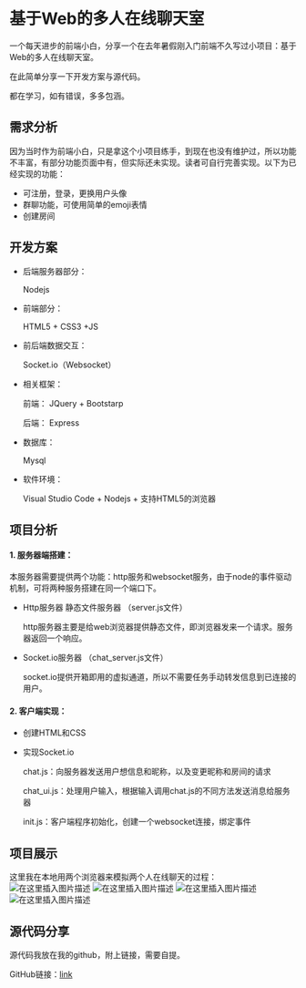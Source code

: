 # 基于Web的多人在线聊天室

一个每天进步的前端小白，分享一个在去年暑假刚入门前端不久写过小项目：基于Web的多人在线聊天室。

在此简单分享一下开发方案与源代码。

都在学习，如有错误，多多包涵。

## 需求分析

因为当时作为前端小白，只是拿这个小项目练手，到现在也没有维护过，所以功能不丰富，有部分功能页面中有，但实际还未实现。读者可自行完善实现。以下为已经实现的功能：

- 可注册，登录，更换用户头像
- 群聊功能，可使用简单的emoji表情
- 创建房间

## 开发方案

- 后端服务器部分：

  Nodejs

- 前端部分：

  HTML5 + CSS3 +JS

- 前后端数据交互：

  Socket.io（Websocket）

- 相关框架：

  前端： JQuery + Bootstarp

  后端： Express

- 数据库：

  Mysql

- 软件环境：

  Visual Studio Code + Nodejs + 支持HTML5的浏览器

## 项目分析

#### 1. 服务器端搭建：

本服务器需要提供两个功能：http服务和websocket服务，由于node的事件驱动机制，可将两种服务搭建在同一个端口下。

- Http服务器    静态文件服务器 （server.js文件）

  http服务器主要是给web浏览器提供静态文件，即浏览器发来一个请求。服务器返回一个响应。

- Socket.io服务器  （chat_server.js文件）

  socket.io提供开箱即用的虚拟通道，所以不需要任务手动转发信息到已连接的用户。

#### 2. 客户端实现：

- 创建HTML和CSS

- 实现Socket.io

  chat.js：向服务器发送用户想信息和昵称，以及变更昵称和房间的请求

  chat_ui.js：处理用户输入，根据输入调用chat.js的不同方法发送消息给服务器

  init.js：客户端程序初始化，创建一个websocket连接，绑定事件

## 项目展示

这里我在本地用两个浏览器来模拟两个人在线聊天的过程：
![在这里插入图片描述](https://img-blog.csdnimg.cn/20200211121051572.png?x-oss-process=image/watermark,type_ZmFuZ3poZW5naGVpdGk,shadow_10,text_aHR0cHM6Ly9ibG9nLmNzZG4ubmV0L3dlaXhpbl80NjEyNDIxNA==,size_16,color_FFFFFF,t_70)
![在这里插入图片描述](https://img-blog.csdnimg.cn/20200211121108330.png?x-oss-process=image/watermark,type_ZmFuZ3poZW5naGVpdGk,shadow_10,text_aHR0cHM6Ly9ibG9nLmNzZG4ubmV0L3dlaXhpbl80NjEyNDIxNA==,size_16,color_FFFFFF,t_70)
![在这里插入图片描述](https://img-blog.csdnimg.cn/20200211121201102.png?x-oss-process=image/watermark,type_ZmFuZ3poZW5naGVpdGk,shadow_10,text_aHR0cHM6Ly9ibG9nLmNzZG4ubmV0L3dlaXhpbl80NjEyNDIxNA==,size_16,color_FFFFFF,t_70)
![在这里插入图片描述](https://img-blog.csdnimg.cn/20200211121212895.png?x-oss-process=image/watermark,type_ZmFuZ3poZW5naGVpdGk,shadow_10,text_aHR0cHM6Ly9ibG9nLmNzZG4ubmV0L3dlaXhpbl80NjEyNDIxNA==,size_16,color_FFFFFF,t_70)

## 源代码分享

源代码我放在我的github，附上链接，需要自提。

GitHub链接：[link](https://github.com/Lin-Tui/WebChat)
